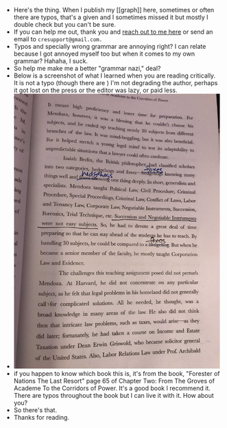 - Here's the thing. When I publish my [[graph]] here, sometimes or often there are typos, that's a given and I sometimes missed it but mostly I double check but you can't be sure.
- If you can help me out, thank you and [reach out to me here](((de1311b9-7141-4a55-950c-2ffe17d350c0))) or send an email to `cresupport@gmail.com.`
- Typos and specially wrong grammar are annoying right? I can relate because I got annoyed myself too but when it comes to my own grammar? Hahaha, I suck.
- So help me make me a better "grammar nazi," deal?
- Below is a screenshot of what I learned when you are reading critically. It is not a typo (though there are ) I'm not degrading the author, perhaps it got lost on the press or the editor was lazy, or paid less.
- ![IMG_4871.jpg](../assets/IMG_4871_1666777702220_0.jpg)
- if you happen to know which book this is, it's from the book, "Forester of Nations The Last Resort" page 65 of Chapter Two: From The Groves of Academe To the Corridors of Power. It's a good book I recommend it. There are typos throughout the book but I can live it with it. How about you?
- So there's that.
- Thanks for reading.